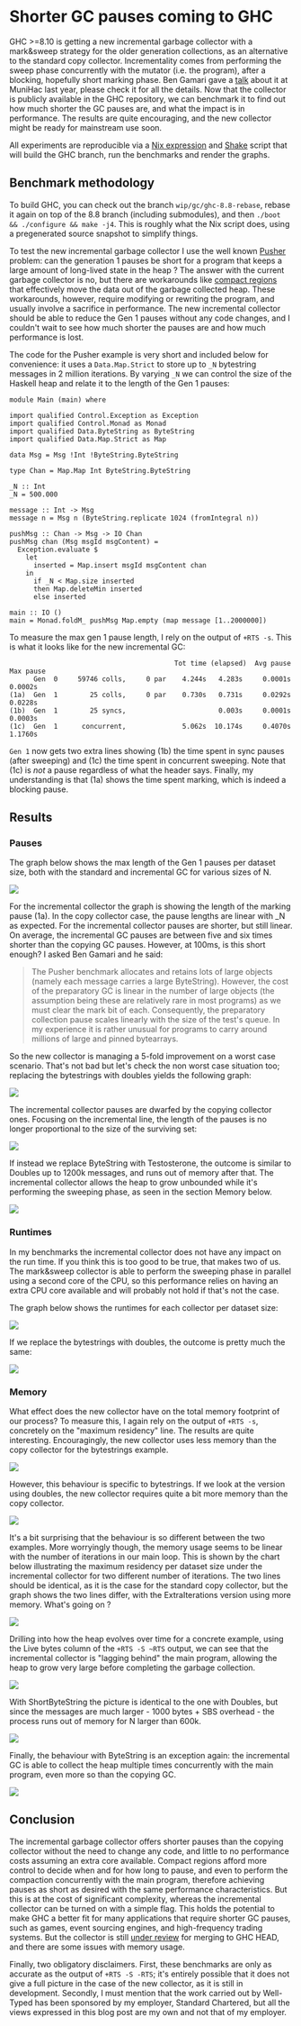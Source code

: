 # Shorter GC pauses coming to GHC

GHC >=8.10 is getting a new incremental garbage collector with a mark&sweep strategy for the older generation collections, as an alternative to the standard copy collector. Incrementality comes from performing the sweep phase concurrently with the mutator (i.e. the program), after a blocking, hopefully short marking phase. Ben Gamari gave a [talk][1] about it at MuniHac last year, please check it for all the details. Now that the collector is publicly available in the GHC repository, we can benchmark it to find out how much shorter the GC pauses are, and what the impact is in performance. The results are quite encouraging, and the new collector might be ready for mainstream use soon. 

All experiments are reproducible via a [Nix expression][nix] and [Shake][shake] script that will build the GHC branch, run the benchmarks and render the graphs.

## Benchmark methodology
To build GHC, you can check out the branch `wip/gc/ghc-8.8-rebase`, rebase it again on top of the 8.8 branch (including submodules), and then `./boot && ./configure && make -j4`. This is roughly what the Nix script does, using a pregenerated source snapshot to simplify things.

To test the new incremental garbage collector I use the well known [Pusher][3] problem: can the generation 1 pauses be short for a program that keeps a large amount of long-lived state in the heap ? The answer with the current garbage collector is no, but there are workarounds like [compact regions][2] that effectively move the data out of the garbage collected heap. These workarounds, however, require modifying or rewriting the program, and usually involve a sacrifice in performance. The new incremental collector should be able to reduce the Gen 1 pauses without any code changes, and I couldn't wait to see how much shorter the pauses are and how much performance is lost.

The code for the Pusher example is very short and included below for convenience: it uses a `Data.Map.Strict` to store up to `_N` bytestring messages in 2 million iterations. By varying `_N` we can control the size of the Haskell heap and relate it to the length of the Gen 1 pauses:
```
module Main (main) where

import qualified Control.Exception as Exception
import qualified Control.Monad as Monad
import qualified Data.ByteString as ByteString
import qualified Data.Map.Strict as Map

data Msg = Msg !Int !ByteString.ByteString

type Chan = Map.Map Int ByteString.ByteString

_N :: Int
_N = 500.000

message :: Int -> Msg
message n = Msg n (ByteString.replicate 1024 (fromIntegral n))

pushMsg :: Chan -> Msg -> IO Chan
pushMsg chan (Msg msgId msgContent) =
  Exception.evaluate $
    let
      inserted = Map.insert msgId msgContent chan
    in
      if _N < Map.size inserted
      then Map.deleteMin inserted
      else inserted

main :: IO ()
main = Monad.foldM_ pushMsg Map.empty (map message [1..2000000])
```

To measure the max gen 1 pause length, I rely on the output of `+RTS -s`. This is what it looks like for the new incremental GC:
```
                                         Tot time (elapsed)  Avg pause  Max pause
      Gen  0     59746 colls,     0 par    4.244s   4.283s     0.0001s    0.0002s
(1a)  Gen  1        25 colls,     0 par    0.730s   0.731s     0.0292s    0.0228s
(1b)  Gen  1        25 syncs,                       0.003s     0.0001s    0.0003s
(1c)  Gen  1      concurrent,              5.062s  10.174s     0.4070s    1.1760s

```

`Gen 1` now gets two extra lines showing (1b) the time spent in sync pauses (after sweeping) and (1c) the time spent in concurrent sweeping. Note that (1c) is *not* a pause regardless of what the header says. Finally, my understanding is that (1a) shows the time spent marking, which is indeed a blocking pause.

## Results
### Pauses

The graph below shows the max length of the Gen 1 pauses per dataset size, both with the standard and incremental GC for various sizes of N.

![][pauses]

For the incremental collector the graph is showing the length of the marking pause (1a). In the copy collector case, the pause lengths are linear with _N as expected. For the incremental collector pauses are shorter, but still linear. On average, the incremental GC pauses are between five and six times shorter than the copying GC pauses. However, at 100ms, is this short enough? I asked Ben Gamari and he said:

>The Pusher benchmark allocates and retains lots of large objects (namely each message carries a large ByteString).
> However, the cost of the preparatory GC is linear in the number of large
> objects (the assumption being these are relatively rare in most
> programs) as we must clear the mark bit of each. Consequently, the
> preparatory collection pause scales linearly with the size of the test's queue. 
> In my experience it is rather unusual for programs to carry around millions of large and pinned bytearrays.

So the new collector is managing a 5-fold improvement on a worst case scenario. That's not bad but let's check the non worst case situation too; replacing the bytestrings with doubles yields the following graph:

![][pauses.double]

The incremental collector pauses are dwarfed by the copying collector ones.
Focusing on the incremental line, the length of the pauses is no longer proportional to the size of the surviving set:

![][pauses.double.incremental]

If instead we replace ByteString with Testosterone, the outcome is similar to Doubles up to 1200k messages, and runs out of memory after that. The incremental collector allows the heap to grow unbounded while it's performing the sweeping phase, as seen in the section Memory below.

![][pauses.short]

### Runtimes

In my benchmarks the incremental collector does not have any impact on the run time. If you think this is too good to be true, that makes two of us. The mark&sweep collector is able to perform the sweeping phase in parallel using a second core of the CPU, so this performance relies on having an extra CPU core available and will probably not hold if that's not the case.

The graph below shows the runtimes for each collector per dataset size:

![][runtimes]

If we replace the bytestrings with doubles, the outcome is pretty much the same:

![][runtimes.double]

### Memory

What effect does the new collector have on the total memory footprint of our process? To measure this, I again rely on the output of `+RTS -s`, concretely on the "maximum residency" line. The results are quite interesting. Encouragingly, the new collector uses less memory than the copy collector for the bytestrings example. 

![][maxResidency]

However, this behaviour is specific to bytestrings. If we look at the version using doubles, the new collector requires quite a bit more memory than the copy collector. 

![][maxResidency.double]

It's a bit surprising that the behaviour is so different between the two examples. More worryingly though, the memory usage seems to be linear with the number of iterations in our main loop. This is shown by the chart below illustrating the maximum residency per dataset size under the incremental collector for two different number of iterations. The two lines should be identical, as it is the case for the standard copy collector, but the graph shows the two lines differ, with the ExtraIterations version using more memory. What's going on ?

![][maxResidencyPerIterations]

Drilling into how the heap evolves over time for a concrete example, using the Live bytes column of the `+RTS -S ~RTS` output, we can see that the incremental collector is "lagging behind" the main program, allowing the heap to grow very large before completing the garbage collection.

![][liveBytesComparisonDouble]

With ShortByteString the picture is identical to the one with Doubles, but since the messages are much larger - 1000 bytes + SBS overhead - the process runs out of memory for N larger than 600k.

![][liveBytesComparisonShort]

Finally, the behaviour with ByteString is an exception again: the incremental GC is able to collect the heap multiple times concurrently with the main program, even more so than the copying GC.

![][liveBytesComparisonBS]

## Conclusion

The incremental garbage collector offers shorter pauses than the copying collector without the need to change any code, and little to no performance costs assuming an extra core available. Compact regions afford more control to decide when and for how long to pause, and even to perform the compaction concurrently with the main program, therefore achieving pauses as short as desired with the same performance characteristics. But this is at the cost of significant complexity, whereas the incremental collector can be turned on with a simple flag. This holds the potential to make GHC a better fit for many applications that require shorter GC pauses, such as games, event sourcing engines, and high-frequency trading systems. But the collector is still [under review][5] for merging to GHC HEAD, and there are some issues with memory usage.

Finally, two obligatory disclaimers. First, these benchmarks are only as accurate as the output of `+RTS -S -RTS`; it's entirely possible that it does not give a full picture in the case of the new collector, as it is still in development. Secondly, I must mention that the work carried out by Well-Typed has been sponsored by my employer, Standard Chartered, but all the views expressed in this blog post are my own and not that of my employer. 

[1]: https://www.youtube.com/watch?v=7_ig6r2C-d4
[2]: https://www.reddit.com/r/haskell/comments/81r6z0/trying_out_ghc_compact_regions_for_improved/
[3]: https://stackoverflow.com/questions/36772017/reducing-garbage-collection-pause-time-in-a-haskell-program
[4]: http://hackage.haskell.org/package/compact-0.1.0.1
[5]: https://gitlab.haskell.org/ghc/ghc/merge_requests/972
[pauses]: Pauses.PusherBS.Normal.svg
[pauses.double]: Pauses.PusherDouble.Normal.svg
[pauses.double.incremental]: Pauses.PusherDouble.Normal.Incremental.svg
[pauses.short]: Pauses.PusherShort.Normal.svg
[runtimes]: Runtimes.PusherBS.Normal.svg
[runtimes.double]: Runtimes.PusherDouble.Normal.svg
[maxResidency]: MaxResidency.PusherBS.Normal.svg
[maxResidency.double]: MaxResidency.PusherDouble.Normal.svg
[maxResidencyPerIterations]: MaxResidency.PusherDouble.Incremental.svg
[liveBytesComparisonDouble]: Live.1600.ExtraIterations.PusherDouble.svg
[liveBytesComparisonShort]: Live.600.ExtraIterations.PusherShort.svg
[liveBytesComparisonBS]: Live.1600.ExtraIterations.PusherBS.svg
[nix]: https://github.com/pepeiborra/gc-benchmarks/blob/master/default.nix
[shake]: https://github.com/pepeiborra/gc-benchmarks/blob/master/Shake.hs
[nofib]: https://gitlab.haskell.org/ghc/ghc/wikis/building/running-no-fib
